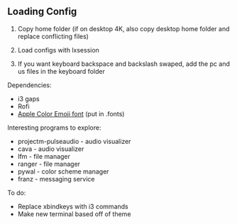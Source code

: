 ## Loading Config

1. Copy home folder (if on desktop 4K, also copy desktop home folder and replace conflicting files)

2. Load configs with lxsession

3. If you want keyboard backspace and backslash swaped, add the pc and us files in the keyboard folder

Dependencies:
* i3 gaps
* Rofi
* [Apple Color Emoji font](https://www.joypixels.com/downloadfonts) (put in .fonts)


Interesting programs to explore:
* projectm-pulseaudio - audio visualizer
* cava - audio visualizer
* lfm - file manager
* ranger - file manager
* pywal - color scheme manager
* franz - messaging service

To do:
* Replace xbindkeys with i3 commands
* Make new terminal based off of theme
